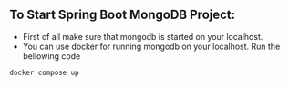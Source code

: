 ## To Start Spring Boot MongoDB Project:

- First of all make sure that mongodb is started on your localhost.
- You can use docker for running mongodb on your localhost.
  Run the bellowing code
 ```
docker compose up 
``` 
